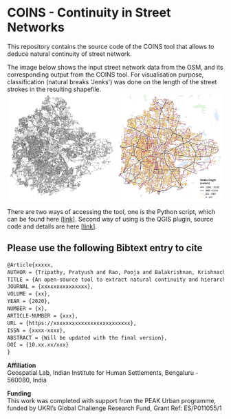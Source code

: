 # COINS - Continuity in Street Networks
This repository contains the source code of the COINS tool that allows to deduce natural continuity of street network.<br/>

The image below shows the input street network data from the OSM, and its corresponding output from the COINS tool. For visualisation purpose, classification (natural breaks 'Jenks') was done on the length of the street strokes in the resulting shapefile.<br/>
<img src="Images/Input.png" height="250" width="250">
<img src="Images/Output.png" height="250" width="250">

There are two ways of accessing the tool, one is the Python script, which can be found here [[link]](/PythonTool). Second way of using is the QGIS plugin, source code and details are here [[link]](/QGISplugin).

## Please use the following Bibtext entry to cite
```tex
@Article{xxxxx,
AUTHOR = {Tripathy, Pratyush and Rao, Pooja and Balakrishnan, Krishnachandran and Malladi, Teja},
TITLE = {An open-source tool to extract natural continuity and hierarchy of urban street networks},
JOURNAL = {xxxxxxxxxxxxxxx},
VOLUME = {xx},
YEAR = {2020},
NUMBER = {x},
ARTICLE-NUMBER = {xxx},
URL = {https://xxxxxxxxxxxxxxxxxxxxxxxxx},
ISSN = {xxxx-xxxx},
ABSTRACT = {Will be updated with the final version},
DOI = {10.xx.xx/xxx}
}
```

**Affiliation**<br/>
Geospatial Lab, Indian Institute for Human Settlements, Bengaluru - 560080, India<br/>

**Funding**<br/>
This work was completed with support from the PEAK Urban programme, funded by UKRI’s Global Challenge Research Fund, Grant Ref: ES/P011055/1
